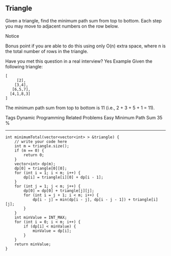 ## Triangle  ##

Given a triangle, find the minimum path sum from top to bottom. Each step you may move to adjacent numbers on the row below.

 Notice

Bonus point if you are able to do this using only O(n) extra space, where n is the total number of rows in the triangle.

Have you met this question in a real interview? Yes
Example
Given the following triangle:

	[
	     [2],
	    [3,4],
	   [6,5,7],
	  [4,1,8,3]
	]
The minimum path sum from top to bottom is 11 (i.e., 2 + 3 + 5 + 1 = 11).

Tags 
Dynamic Programming
Related Problems 
Easy Minimum Path Sum 35 %

----------
	int minimumTotal(vector<vector<int> > &triangle) {
	    // write your code here
	    int m = triangle.size();
	    if (m == 0) {
	        return 0;
	    }
	    vector<int> dp(m);
	    dp[0] = triangle[0][0];
	    for (int i = 1; i < m; i++) {
	        dp[i] = triangle[i][0] + dp[i - 1];
	    }
	    for (int j = 1; j < m; j++) {
	        dp[0] = dp[0] + triangle[j][j];
	        for (int i = j + 1; i < m; i++) {
	            dp[i - j] = min(dp[i - j], dp[i - j - 1]) + triangle[i][j];
	        } 
	    }
	    int minValue = INT_MAX;
	    for (int i = 0; i < m; i++) {
	        if (dp[i] < minValue) {
	            minValue = dp[i];
	        }
	    }
	    return minValue;
	}